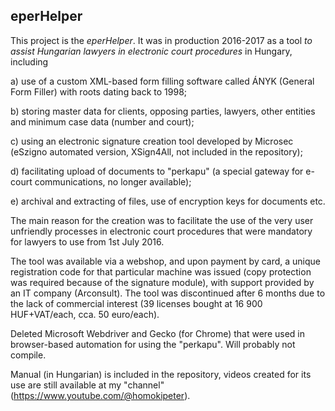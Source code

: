 eperHelper
---------
This project is the *eperHelper*.
It was in production 2016-2017 as a tool *to assist Hungarian lawyers in electronic court procedures* in Hungary, including 

a) use of a custom XML-based form filling software called ÁNYK (General Form Filler) with roots dating back to 1998;

b) storing master data for clients, opposing parties, lawyers, other entities and minimum case data (number and court);

c) using an electronic signature creation tool developed by Microsec (eSzigno automated version, XSign4All, not included in the repository);

d) facilitating upload of documents to "perkapu" (a special gateway for e-court communications, no longer available);

e) archival and extracting of files, use of encryption keys for documents etc.

The main reason for the creation was to facilitate the use of the very user unfriendly processes in electronic court procedures that were mandatory for lawyers to use from 1st July 2016.

The tool was available via a webshop, and upon payment by card, a unique registration code for that particular machine was issued (copy protection was required because of the signature module), with support provided by an IT company (Arconsult). The tool was discontinued after 6 months due to the lack of commercial interest (39 licenses bought at 16 900 HUF+VAT/each, cca. 50 euro/each).

Deleted Microsoft Webdriver and Gecko (for Chrome) that were used in browser-based automation for using the "perkapu". Will probably not compile.

Manual (in Hungarian) is included in the repository, videos created for its use are still available at my "channel" (https://www.youtube.com/@homokipeter).

